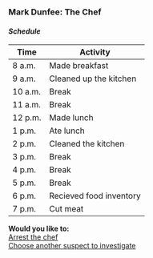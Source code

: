 ### Mark Dunfee: The Chef
 
####  _Schedule_
|Time   |Activity|
|-------|-------------------------|
|8 a.m. |Made breakfast|
|9 a.m. |Cleaned up the kitchen|
|10 a.m.|Break|
|11 a.m.|Break|
|12 p.m.|Made lunch|
|1 p.m. |Ate lunch|
|2 p.m. |Cleaned the kitchen|
|3 p.m. |Break|
|4 p.m. |Break|
|5 p.m. |Break|
|6 p.m. |Recieved food inventory|
|7 p.m. |Cut meat|

**Would you like to:**  
[Arrest the chef](../suspect-arrests/arrest-the-chef.md)  
[Choose another suspect to investigate](../intro.md)